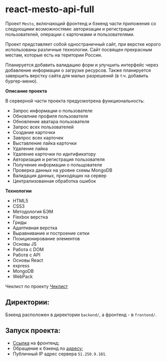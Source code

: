 # react-mesto-api-full
Проект `Mesto`, включающий фронтенд и бэкенд части приложения со следующими возможностями: авторизации и регистрации пользователей, операции с карточками и пользователями.

Проект представляет собой одностраничный сайт, при верстке корого использованы различные технологии.
Сайт посвящен прекрасным местам, которые есть на територии России.

Планируется добавить валидацию форм и улучшить интерфейс через добавление информации о загрузке ресурсов. Также планируется завершить верстку сайта для малых разрешений (в т.ч. добавить бургер-меню).

**Описание проекта**

 В серверной части проекта предусмотрена функциональность:
  * Запрос информации о пользователе
  * Обновлние профиля пользователя
  * Обновление аватара пользователя
  * Запрос всех пользователей
  * Создание карточки
  * Завпрос всех карточек
  * Выставление лайка карточки
  * Удаление лайка
  * Удаление карточки по иднтификатору
  * Авторизация и регистрация пользователя
  * Получение информации о польщователе
  * Проверка данных на уровне схемы MongoDB
  * Валидация данных, приходящих на сервер
  * Централизованная обработка ошибок

**Технологии**

* HTML5
* CSS3
* Методология БЭМ
* Flexbox верстка
* Гриды
* Адаптивная верстка
* Выравнивание и построение сетки
* Позиционирование элементов
* Основы JS
* Работа с DOM
* Работв с API
* Основы React
* express
* MongoDB
* WebPack

Чеклист по проекту [Чеклист](https://code.s3.yandex.net/web-developer/checklists-pdf/new-program/checklist_15.pdf)


## Директории:

 Бэкенд расположен в директории `backend/`, а фронтенд - в `frontend/`. 
  
## Запуск проекта:
* [Ссылка](http(s)://mesto.evgeta.nomoredomains.sbs) на фронтенд;
* Обращение к бэкенд по [адресу](http(s)://api.mesto.evgeta.nomoredomains.sbs);
* Публичный IP адрес сервера `51.250.9.101`.